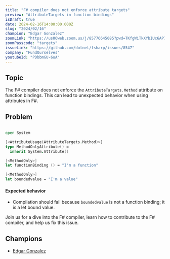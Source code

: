 ```yaml
---
title: "F# compiler does not enforce attribute targets"
preview: "AttributeTargets in function bindings"
isDraft: true
date: 2024-02-16T14:00:00.000Z
slug: "2024/02/16"
champion: "Edgar Gonzalez"
zoomLink: "https://us06web.zoom.us/j/85776645085?pwd=TKfgWiTkXYbIUc6AP7h7ygpR9H0hn5.1"
zoomPasscode: "targets"
issueLink: "https://github.com/dotnet/fsharp/issues/8547"
company: "FundOurselves"
youtubeId: "PDbbmGU-6uA"
---
```


## Topic

The F# compiler does not enforce the `AttributeTargets.Method` attribute on function bindings. This can lead to unexpected behavior when using attributes in F#.

## Problem

```fsharp

open System

[<AttributeUsage(AttributeTargets.Method)>]
type MethodOnlyAttribute() =
  inherit System.Attribute()

[<MethodOnly>]
let functionBinding () = "I'm a function"

[<MethodOnly>]
let boundedvalue = "I'm a value"


```

#### Expected behavior

- Compilation should fail because `boundedvalue` is not a function binding; it is a let bound value.

Join us for a dive into the F# compiler, learn how to contribute to the F# compiler, and help us fix this issue.

## Champions

- [Edgar Gonzalez](https://twitter.com/edgarfsharp)
